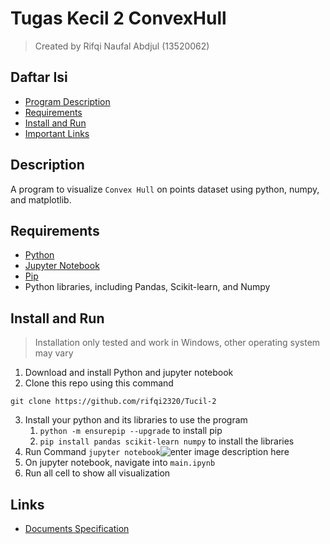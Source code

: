 # Tugas Kecil 2 ConvexHull

> Created by Rifqi Naufal Abdjul (13520062)

## Daftar Isi

- [Program Description](#Description)
- [Requirements](#requirements)
- [Install and Run](#install-and-run)
- [Important Links](#links)

## Description

A program to visualize `Convex Hull` on points dataset
using python, numpy, and matplotlib.

## Requirements

- [Python](https://www.python.org/)
- [Jupyter Notebook](https://jupyter.org/)
- [Pip](https://pip.pypa.io/en/stable/installation/)
- Python libraries, including Pandas, Scikit-learn, and Numpy

## Install and Run

> Installation only tested and work in Windows, other operating system may vary

1. Download and install Python and jupyter notebook
2. Clone this repo using this command

```
git clone https://github.com/rifqi2320/Tucil-2
```

3. Install your python and its libraries to use the program
   1. `python -m ensurepip --upgrade` to install pip
   2. `pip install pandas scikit-learn numpy` to install the libraries
4. Run Command `jupyter notebook`![enter image description here](https://media.discordapp.net/attachments/893484082275708980/946816144088645722/unknown.png)
5. On jupyter notebook, navigate into `main.ipynb`
6. Run all cell to show all visualization

## Links

- [Documents Specification](<https://informatika.stei.itb.ac.id/~rinaldi.munir/Stmik/2021-2022/Tugas-Kecil-2-(2022).pdf>)

